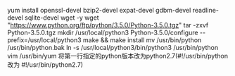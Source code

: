 yum install openssl-devel bzip2-devel expat-devel gdbm-devel readline-devel sqlite-devel wget -y
wget "https://www.python.org/ftp/python/3.5.0/Python-3.5.0.tgz"
tar -zxvf Python-3.5.0.tgz
mkdir /usr/local/python3
Python-3.5.0/configure --prefix=/usr/local/python3
make && make install
mv /usr/bin/python /usr/bin/python.bak
ln -s /usr/local/python3/bin/python3  /usr/bin/python
vim /usr/bin/yum
将第一行指定的python版本改为python2.7(#!/usr/bin/python 改为 #!/usr/bin/python2.7)
